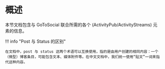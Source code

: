# 概述

本节文档包含与 GoToSocial 联合所需的各个 (ActivityPub/ActivityStreams) 元素的信息。

!!! info "Post 与 Status 的区别"
    
    在文档中，post 与 status 这两个术语可以互换使用，指的是由用户创建的相同内容：一个（微型）博客条目，可能包含文本、媒体附件等。在中文文档中，我们统一使用“贴文”一词来指代这种内容。
